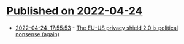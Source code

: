 # [Published on 2022-04-24](index.md)

* [2022-04-24, 17:55:53](https://news.ycombinator.com/item?id=31146450) - [The EU-US privacy shield 2.0 is political nonsense (again)](https://blog.simpleanalytics.com/eu-us-privacy-shield-2-0-is-again-a-political-show)
